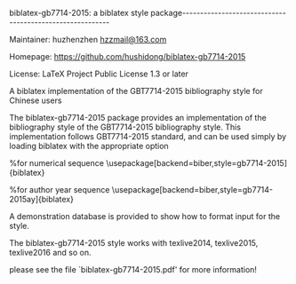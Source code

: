 biblatex-gb7714-2015: a biblatex style
 package---------------------------------------------------------


Maintainer: huzhenzhen <hzzmail@163.com>

Homepage: <https://github.com/hushidong/biblatex-gb7714-2015>

License: LaTeX Project Public License 1.3 or later


A biblatex implementation of the GBT7714-2015 bibliography style for Chinese users

The biblatex-gb7714-2015 package provides an implementation of the bibliography style of the GBT7714-2015 bibliography style. This implementation follows GBT7714-2015 standard, and can be used simply by loading biblatex with the appropriate option

%for numerical sequence
\usepackage[backend=biber,style=gb7714-2015]{biblatex}

%for author year sequence
\usepackage[backend=biber,style=gb7714-2015ay]{biblatex}

A demonstration database is provided to show how to format input for the style.

The biblatex-gb7714-2015 style works with texlive2014, texlive2015, texlive2016 and so on.

please see the file `biblatex-gb7714-2015.pdf' for more information!